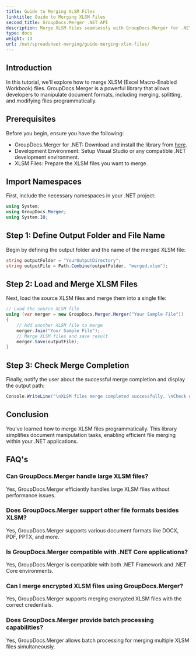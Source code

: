 ```yaml
---
title: Guide to Merging XLSM Files
linktitle: Guide to Merging XLSM Files
second_title: GroupDocs.Merger .NET API
description: Merge XLSM files seamlessly with GroupDocs.Merger for .NET. Efficiently combine Excel workbooks programmatically. Enhance your document manipulation capabilities.
type: docs
weight: 13
url: /net/spreadsheet-merging/guide-merging-xlsm-files/
---
```

## Introduction
In this tutorial, we'll explore how to merge XLSM (Excel Macro-Enabled Workbook) files. GroupDocs.Merger is a powerful library that allows developers to manipulate document formats, including merging, splitting, and modifying files programmatically.
## Prerequisites
Before you begin, ensure you have the following:
- GroupDocs.Merger for .NET: Download and install the library from [here](https://releases.groupdocs.com/merger/net/).
- Development Environment: Setup Visual Studio or any compatible .NET development environment.
- XLSM Files: Prepare the XLSM files you want to merge.

## Import Namespaces
First, include the necessary namespaces in your .NET project:
```csharp
using System; 
using GroupDocs.Merger;
using System.IO;
```
## Step 1: Define Output Folder and File Name
Begin by defining the output folder and the name of the merged XLSM file:
```csharp
string outputFolder = "YourOutputDirectory";
string outputFile = Path.Combine(outputFolder, "merged.xlsm");
```
## Step 2: Load and Merge XLSM Files
Next, load the source XLSM files and merge them into a single file:
```csharp
// Load the source XLSM file
using (var merger = new GroupDocs.Merger.Merger("Your Sample File"))
{
    // Add another XLSM file to merge
    merger.Join("Your Sample File");
    // Merge XLSM files and save result
    merger.Save(outputFile);
}
```
## Step 3: Check Merge Completion
Finally, notify the user about the successful merge completion and display the output path:
```csharp
Console.WriteLine("\nXLSM files merge completed successfully. \nCheck output in {0}", outputFolder);
```

## Conclusion
You've learned how to merge XLSM files programmatically. This library simplifies document manipulation tasks, enabling efficient file merging within your .NET applications.

## FAQ's
### Can GroupDocs.Merger handle large XLSM files?
Yes, GroupDocs.Merger efficiently handles large XLSM files without performance issues.
### Does GroupDocs.Merger support other file formats besides XLSM?
Yes, GroupDocs.Merger supports various document formats like DOCX, PDF, PPTX, and more.
### Is GroupDocs.Merger compatible with .NET Core applications?
Yes, GroupDocs.Merger is compatible with both .NET Framework and .NET Core environments.
### Can I merge encrypted XLSM files using GroupDocs.Merger?
Yes, GroupDocs.Merger supports merging encrypted XLSM files with the correct credentials.
### Does GroupDocs.Merger provide batch processing capabilities?
Yes, GroupDocs.Merger allows batch processing for merging multiple XLSM files simultaneously.
